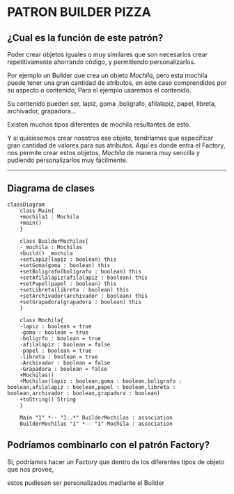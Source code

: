 # PATRON BUILDER PIZZA

## ¿Cual es la función de este patrón?

Poder crear objetos iguales o muy similares que son necesarios crear repetitivamente ahorrando código, y permitiendo personalizarlos.

Por ejemplo un Builder que crea un objeto *Mochila*, pero esta mochila puede tener una gran cantidad de atributos, en este caso comprendidos por su aspecto o contenido,
Para el ejemplo usaremos el contenido. 

Su contenido pueden ser, lapiz, goma ,boligrafo, afilalapiz, papel, libreta, archivador, grapadora...

Existen muchos tipos diferentes de mochila resultantes de esto.

Y si quisiesemos crear nosotros ese objeto, tendríamos que especificar gran cantidad de valores para
sus atributos. Aquí es donde entra el Factory, nos permite crear estos objetos, *Mochila* de manera muy sencilla
y pudiendo personalizarlos muy fácilmente.

---
Diagrama de clases
---
```mermaid
classDiagram
    class Main{
    +mochila1 : Mochila
    +main()
    }
        
    class BuilderMochilas{
    -_mochila : Mochilas
    +build() _mochila
    +setLapiz(lapiz : boolean) this
    +setGoma(goma : boolean) this
    +setBoligrafo(boligrafo : boolean) this
    +setAfilalapiz(afilalapiz : boolean) this
    +setPapel(papel : boolean) this
    +setLibreta(libreta : boolean) this
    +setArchivador(archivador : boolean) this
    +setGrapadora(grapadora : boolean) this
    }
    
    class Mochila{
    -lapiz : boolean = true
    -goma : boolean = true
    -boligrfo : boolean = true
    -afilalapiz : boolean = false
    -papel : boolean = true
    -libreta : boolean = true
    -Archivador : boolean = false
    -Grapadora : boolean = false
    +Mochilas()
    +Mochilas(lapiz : boolean,goma : boolean,boligrafo : boolean,afilalapiz : boolean,papel : boolean,libreta : boolean,archivador : boolean,grapadora : boolean)
    +toString() String
    }
    
    Main "1" *-- "1..*" BuilderMochilas : association
    BuilderMochilas "1" *-- "1" Mochila : association
```
## Podríamos combinarlo con el patrón Factory?

Si, podríamos hacer un Factory que dentro de los diferentes tipos de objeto que nos provee,

estos pudiesen ser personalizados mediante el Builder


